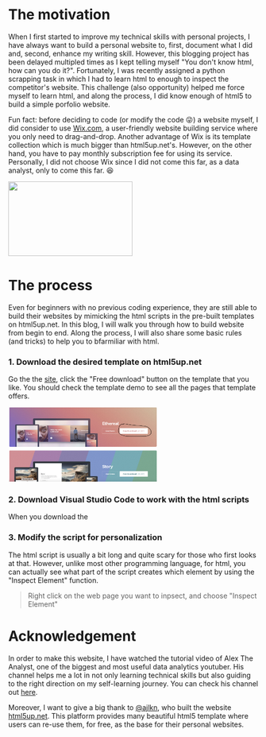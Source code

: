 # The motivation
When I first started to improve my technical skills with personal projects, I have always want to build a personal website to, first, document what I did and, second, enhance my writing skill. However, this blogging project has been delayed multipled times as I kept telling myself "You don't know html, how can you do it?". Fortunately, I was recently assigned a python scrapping task in which I had to learn html to enough to inspect the competitor's website. This challenge (also opportunity) helped me force myself to learn html, and along the process, I did know enough of html5 to build a simple porfolio website.

Fun fact: before deciding to code (or modify the code :stuck_out_tongue_winking_eye:) a website myself, I did consider to use [Wix.com](wix.com), a user-friendly website building service where you only need to drag-and-drop. Another advantage of Wix is its template collection which is much bigger than html5up.net's. However, on the other hand, you have to pay monthly subscription fee for using its service.
Personally, I did not choose Wix since I did not come this far, as a data analyst, only to come this far. :satisfied:

<img src="https://miro.medium.com/max/1400/0*j5PAzSDwQgugJx1u" width="250" height="150">

# The process
Even for beginners with no previous coding experience, they are still able to build their websites by mimicking the html scripts in the pre-built templates on html5up.net. In this blog, I will walk you through how to build website from begin to end. Along the process, I will also share some basic rules (and tricks) to help you to bfarmiliar with html. 

### 1. Download the desired template on html5up.net
Go the the [site](html5up.net), click the "Free download" button on the template that you like. You should check the template demo to see all the pages that template offers.

<img src="/images/blogstep1.png" width="300" height="150">

### 2. Download Visual Studio Code to work with the html scripts
When you download the 

### 3. Modify the script for personalization
The html script is usually a bit long and quite scary for those who first looks at that. However, unlike most other programming language, for html, you can actually see what part of the script creates which element by using the "Inspect Element" function. 
> Right click on the web page you want to inpsect, and choose "Inspect Element"





# Acknowledgement
In order to make this website, I have watched the tutorial video of Alex The Analyst, one of the biggest and most useful data analytics youtuber. His channel helps me a lot in not only learning technical skills but also guiding to the right direction on my self-learning journey.
You can check his channel out [here](https://www.youtube.com/c/alextheanalyst).

Moreover, I want to give a big thank to [@ajlkn](http://twitter.com/ajlkn), who built the website [html5up.net](https://html5up.net). This platform provides many beautiful html5 template where users can re-use them, for free, as the base for their personal websites.
